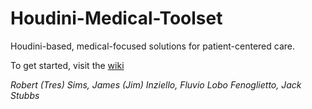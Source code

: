 # Houdini-Medical-Toolset

Houdini-based, medical-focused solutions for patient-centered care.

To get started, visit the [wiki](https://github.com/pd3d/Houdini-Medical-Toolset/wiki)

_Robert (Tres) Sims, James (Jim) Inziello, Fluvio Lobo Fenoglietto, Jack Stubbs_
